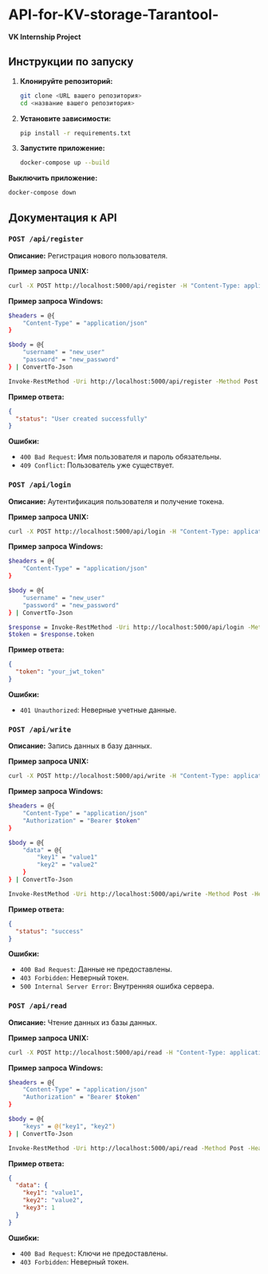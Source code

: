 # API-for-KV-storage-Tarantool-
**VK Internship Project**

## Инструкции по запуску

1. **Клонируйте репозиторий:**
   ```sh
   git clone <URL вашего репозитория>
   cd <название вашего репозитория>
   ```

2. **Установите зависимости:**
   ```sh
   pip install -r requirements.txt
   ```

3. **Запустите приложение:**
   ```sh
   docker-compose up --build
   ```
   
**Выключить приложение:**
   ```sh
   docker-compose down
   ```

## Документация к API

### `POST /api/register`

**Описание:** Регистрация нового пользователя.

**Пример запроса UNIX:**
```sh
curl -X POST http://localhost:5000/api/register -H "Content-Type: application/json" -d '{"username": "new_user", "password": "new_password"}'
```

**Пример запроса Windows:**
```sh
$headers = @{
    "Content-Type" = "application/json"
}

$body = @{
    "username" = "new_user"
    "password" = "new_password"
} | ConvertTo-Json

Invoke-RestMethod -Uri http://localhost:5000/api/register -Method Post -Headers $headers -Body $body
```

**Пример ответа:**
```json
{
  "status": "User created successfully"
}
```

**Ошибки:**
- `400 Bad Request`: Имя пользователя и пароль обязательны.
- `409 Conflict`: Пользователь уже существует.

### `POST /api/login`

**Описание:** Аутентификация пользователя и получение токена.

**Пример запроса UNIX:**
```sh
curl -X POST http://localhost:5000/api/login -H "Content-Type: application/json" -d '{"username": "new_user", "password": "new_password"}'
```
**Пример запроса Windows:**
```sh
$headers = @{
    "Content-Type" = "application/json"
}

$body = @{
    "username" = "new_user"
    "password" = "new_password"
} | ConvertTo-Json

$response = Invoke-RestMethod -Uri http://localhost:5000/api/login -Method Post -Headers $headers -Body $body
$token = $response.token
```

**Пример ответа:**
```json
{
  "token": "your_jwt_token"
}
```

**Ошибки:**
- `401 Unauthorized`: Неверные учетные данные.

### `POST /api/write`

**Описание:** Запись данных в базу данных.

**Пример запроса UNIX:**
```sh
curl -X POST http://localhost:5000/api/write -H "Content-Type: application/json" -H "Authorization: Bearer your_jwt_token" -d '{"data": {"key1": "value1", "key2": "value2", "key3": 1}}'
```

**Пример запроса Windows:**
```sh
$headers = @{
    "Content-Type" = "application/json"
    "Authorization" = "Bearer $token"
}

$body = @{
    "data" = @{
        "key1" = "value1"
        "key2" = "value2"
    }
} | ConvertTo-Json

Invoke-RestMethod -Uri http://localhost:5000/api/write -Method Post -Headers $headers -Body $body
```

**Пример ответа:**
```json
{
  "status": "success"
}
```

**Ошибки:**
- `400 Bad Request`: Данные не предоставлены.
- `403 Forbidden`: Неверный токен.
- `500 Internal Server Error`: Внутренняя ошибка сервера.

### `POST /api/read`

**Описание:** Чтение данных из базы данных.

**Пример запроса UNIX:**
```sh
curl -X POST http://localhost:5000/api/read -H "Content-Type: application/json" -H "Authorization: Bearer your_jwt_token" -d '{"keys": ["key1", "key2", "key3"]}'
```

**Пример запроса Windows:**
```sh
$headers = @{
    "Content-Type" = "application/json"
    "Authorization" = "Bearer $token"
}

$body = @{
    "keys" = @("key1", "key2")
} | ConvertTo-Json

Invoke-RestMethod -Uri http://localhost:5000/api/read -Method Post -Headers $headers -Body $body
```

**Пример ответа:**
```json
{
  "data": {
    "key1": "value1",
    "key2": "value2",
    "key3": 1
  }
}
```

**Ошибки:**
- `400 Bad Request`: Ключи не предоставлены.
- `403 Forbidden`: Неверный токен.

